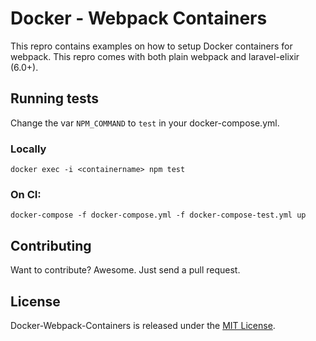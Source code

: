 # Docker - Webpack Containers

This repro contains examples on how to setup Docker containers for webpack. This repro comes with both plain webpack and laravel-elixir (6.0+).


## Running tests

Change the var `NPM_COMMAND` to `test` in your docker-compose.yml.

### Locally

`docker exec -i <containername> npm test`

### On CI:

`docker-compose -f docker-compose.yml -f docker-compose-test.yml up`


## Contributing

Want to contribute? Awesome. Just send a pull request.


## License

Docker-Webpack-Containers is released under the [MIT License](http://www.opensource.org/licenses/MIT).
